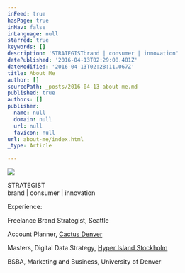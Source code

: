 ```yaml
---
inFeed: true
hasPage: true
inNav: false
inLanguage: null
starred: true
keywords: []
description: 'STRATEGISTbrand | consumer | innovation'
datePublished: '2016-04-13T02:29:08.481Z'
dateModified: '2016-04-13T02:28:11.067Z'
title: About Me
author: []
sourcePath: _posts/2016-04-13-about-me.md
published: true
authors: []
publisher:
  name: null
  domain: null
  url: null
  favicon: null
url: about-me/index.html
_type: Article

---
```

![](https://the-grid-user-content.s3-us-west-2.amazonaws.com/8547fbc1-5ff7-49b6-ae11-c57f034ec6c5.jpg)

STRATEGIST  
brand | consumer | innovation

Experience:

Freelance Brand Strategist, Seattle 

Account Planner, [Cactus Denver][0]

Masters, Digital Data Strategy, [Hyper Island Stockholm][1]

BSBA, Marketing and Business, University of Denver

[0]: http://cactusdenver.com/
[1]: https://www.hyperisland.com/
